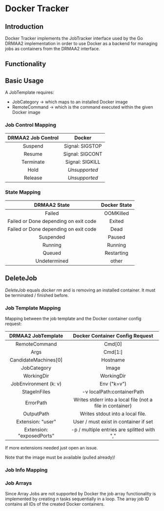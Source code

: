 # Docker Tracker

## Introduction

Docker Tracker implements the JobTracker interface used by the Go DRMAA2 implementation
in order to use Docker as a backend for managing jobs as containers from the DRMAA2
interface.

## Functionality

## Basic Usage

A JobTemplate requires:
  * JobCategory -> which maps to an installed Docker image
  * RemoteCommand -> which is the command executed within the given Docker image

### Job Control Mapping

| DRMAA2 Job Control | Docker          |
| :-----------------:|:---------------:|
| Suspend            | Signal: SIGSTOP |
| Resume             | Signal: SIGCONT |
| Terminate          | Signal: SIGKILL |
| Hold               | *Unsupported*   |
| Release            | *Unsupported*   |

### State Mapping

| DRMAA2 State                          | Docker State  |
| :------------------------------------:|:-------------:|
| Failed                                | OOMKilled     |
| Failed or Done depending on exit code | Exited        |
| Failed or Done depending on exit code | Dead          |
| Suspended                             | Paused        |
| Running                               | Running       |
| Queued                                | Restarting    |
| Undetermined                          | other         |

## DeleteJob

*DeleteJob* equals *docker rm* and is removing an installed container. It must be terminated / finished before.

### Job Template Mapping

Mapping between the job template and the Docker container config request:

| DRMAA2 JobTemplate   | Docker Container Config Request |
| :-------------------:|:-------------------------------:|
| RemoteCommand        | Cmd[0]                          |
| Args                 | Cmd[1:]                         |
| CandidateMachines[0] | Hostname                        |
| JobCategory          | Image                           |
| WorkingDir           | WorkingDir                      |
| JobEnvironment (k: v)| Env ("k=v")                     |
| StageInFiles         | -v localPath:containerPath      |
| ErrorPath            | Writes stderr into a local file (not a file in container) |
| OutputPath           | Writes stdout into a local file. |
| Extension: "user"    | User / must exist in container if set |
| Extension: "exposedPorts" | -p / multiple entries are splitted with "," |

If more extensions needed just open an issue.

Note that the image must be available (pulled already)!

### Job Info Mapping

### Job Arrays

Since Array Jobs are not supported by Docker the job array functionality is implemented
by creating _n_ tasks sequentially in a loop. The array job ID contains all IDs of the
created Docker containers.

